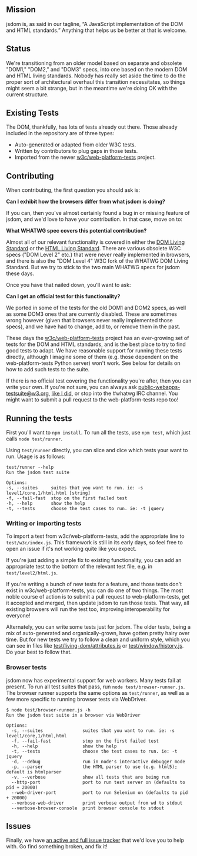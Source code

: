 ## Mission

jsdom is, as said in our tagline, “A JavaScript implementation of the DOM and HTML standards.” Anything that helps us be better at that is welcome.

## Status

We're transitioning from an older model based on separate and obsolete "DOM1," "DOM2," and "DOM3" specs, into one based on the modern DOM and HTML living standards. Nobody has really set aside the time to do the proper sort of architectural overhaul this transition necessitates, so things might seem a bit strange, but in the meantime we're doing OK with the current structure.

## Existing Tests

The DOM, thankfully, has lots of tests already out there. Those already included in the repository are of three types:

* Auto-generated or adapted from older W3C tests.
* Written by contributors to plug gaps in those tests.
* Imported from the newer [w3c/web-platform-tests](https://github.com/w3c/web-platform-tests) project.

## Contributing

When contributing, the first question you should ask is:

**Can I exhibit how the browsers differ from what jsdom is doing?**

If you can, then you've almost certainly found a bug in or missing feature of jsdom, and we'd love to have your contribution. In that case, move on to:

**What WHATWG spec covers this potential contribution?**

Almost all of our relevant functionality is covered in either the [DOM Living Standard](http://dom.spec.whatwg.org/) or the [HTML Living Standard](http://www.whatwg.org/specs/web-apps/current-work/). There are various obsolete W3C specs ("DOM Level 2" etc.) that were never really implemented in browsers, and there is also the "DOM Level 4" W3C fork of the WHATWG DOM Living Standard. But we try to stick to the two main WHATWG specs for jsdom these days.

Once you have that nailed down, you'll want to ask:

**Can I get an official test for this functionality?**

We ported in some of the tests for the old DOM1 and DOM2 specs, as well as some DOM3 ones that are currently disabled. These are sometimes wrong however (given that browsers never really implemented those specs), and we have had to change, add to, or remove them in the past.

These days the [w3c/web-platform-tests](https://github.com/w3c/web-platform-tests) project has an ever-growing set of tests for the DOM and HTML standards, and is the best place to try to find good tests to adapt. We have reasonable support for running these tests directly, although I imagine some of them (e.g. those dependent on the web-platform-tests Python server) won't work. See below for details on how to add such tests to the suite.

If there is no official test covering the functionality you're after, then you can write your own. If you're not sure, you can always ask [public-webapps-testsuite@w3.org](mailto:public-webapps-testsuite@w3.org), [like I did](http://lists.w3.org/Archives/Public/public-webapps-testsuite/2012Aug/0001.html), or stop into the #whatwg IRC channel. You might want to submit a pull request to the web-platform-tests repo too!

## Running the tests

First you'll want to `npm install`. To run all the tests, use `npm test`, which just calls `node test/runner`.

Using `test/runner` directly, you can slice and dice which tests your want to run. Usage is as follows:

```
test/runner --help
Run the jsdom test suite

Options:
-s, --suites     suites that you want to run. ie: -s level1/core,1/html,html [string]
-f, --fail-fast  stop on the first failed test
-h, --help       show the help
-t, --tests      choose the test cases to run. ie: -t jquery
```

### Writing or importing tests

To import a test from w3c/web-platform-tests, add the appropriate line to `test/w3c/index.js`. This framework is still in its early days, so feel free to open an issue if it's not working quite like you expect.

If you're just adding a simple fix to existing functionality, you can add an appropriate test to the bottom of the relevant test file, e.g. in `test/level2/html.js`.

If you're writing a bunch of new tests for a feature, and those tests don't exist in w3c/web-platform-tests, you can do one of two things. The most noble course of action is to submit a pull request to web-platform-tests, get it accepted and merged, then update jsdom to run those tests. That way, all existing browsers will run the test too, improving interoperability for everyone!

Alternately, you can write some tests just for jsdom. The older tests, being a mix of auto-generated and organically-grown, have gotten pretty hairy over time. But for new tests we try to follow a clean and uniform style, which you can see in files like [test/living-dom/attributes.js](https://github.com/tmpvar/jsdom/blob/master/test/living-dom/attributes.js) or [test/window/history.js](https://github.com/tmpvar/jsdom/blob/master/test/window/history.js). Do your best to follow that.

### Browser tests

jsdom now has experimental support for web workers. Many tests fail at present. To run all test suites that pass, run `node test/browser-runner.js`. The browser runner supports the same options as `test/runner`, as well as a few more specific to running browser tests via WebDriver.

```
$ node test/browser-runner.js -h
Run the jsdom test suite in a browser via WebDriver

Options:
  -s, --suites               suites that you want to run. ie: -s level1/core,1/html,html
  -f, --fail-fast            stop on the first failed test
  -h, --help                 show the help
  -t, --tests                choose the test cases to run. ie: -t jquery
  -d, --debug                run in node's interactive debugger mode
  -p, --parser               the HTML parser to use (e.g. html5); default is htmlparser
  -v, --verbose              show all tests that are being run
  --http-port                port to run test server on (defaults to pid + 20000)
  --web-driver-port          port to run Selenium on (defaults to pid + 20000)
  --verbose-web-driver       print verbose output from wd to stdout
  --verbose-browser-console  print browser console to stdout
```

## Issues

Finally, we have [an active and full issue tracker](https://github.com/tmpvar/jsdom/issues) that we'd love you to help with. Go find something broken, and fix it!
